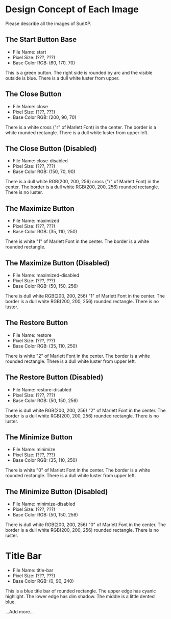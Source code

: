 # Design Concept of Each Image

Please describe all the images of SunXP.

## The Start Button Base

- File Name: start
- Pixel Size: (???, ???)
- Base Color RGB: (60, 170, 70)

This is a green button.
The right side is rounded by arc and the visible outside is blue.
There is a dull white luster from upper.

## The Close Button

- File Name: close
- Pixel Size: (???, ???)
- Base Color RGB: (200, 90, 70)

There is a white cross ("r" of Marlett Font) in the center.
The border is a white rounded rectangle.
There is a dull white luster from upper left.

## The Close Button (Disabled)

- File Name: close-disabled
- Pixel Size: (???, ???)
- Base Color RGB: (150, 70, 90)

There is a dull white RGB(200, 200, 256) cross ("r" of Marlett Font) in the center.
The border is a dull white RGB(200, 200, 256) rounded rectangle.
There is no luster.

## The Maximize Button

- File Name: maximized
- Pixel Size: (???, ???)
- Base Color RGB: (35, 110, 250)

There is white "1" of Marlett Font in the center.
The border is a white rounded rectangle.

## The Maximize Button (Disabled)

- File Name: maximized-disabled
- Pixel Size: (???, ???)
- Base Color RGB: (50, 150, 256)

There is dull white RGB(200, 200, 256) "1" of Marlett Font in the center.
The border is a dull white RGB(200, 200, 256) rounded rectangle.
There is no luster.

## The Restore Button

- File Name: restore
- Pixel Size: (???, ???)
- Base Color RGB: (35, 110, 250)

There is white "2" of Marlett Font in the center.
The border is a white rounded rectangle.
There is a dull white luster from upper left.

## The Restore Button (Disabled)

- File Name: restore-disabled
- Pixel Size: (???, ???)
- Base Color RGB: (50, 150, 256)

There is dull white RGB(200, 200, 256) "2" of Marlett Font in the center.
The border is a dull white RGB(200, 200, 256) rounded rectangle.
There is no luster.

## The Minimize Button

- File Name: minimize
- Pixel Size: (???, ???)
- Base Color RGB: (35, 110, 250)

There is white "0" of Marlett Font in the center.
The border is a white rounded rectangle.
There is a dull white luster from upper left.

## The Minimize Button (Disabled)

- File Name: minimize-disabled
- Pixel Size: (???, ???)
- Base Color RGB: (50, 150, 256)

There is dull white RGB(200, 200, 256) "0" of Marlett Font in the center.
The border is a dull white RGB(200, 200, 256) rounded rectangle.
There is no luster.

# Title Bar

- File Name: title-bar
- Pixel Size: (???, ???)
- Base Color RGB: (0, 90, 240)

This is a blue title bar of rounded rectangle.
The upper edge has cyanic highlight.
The lower edge has dim shadow.
The middle is a little dented blue.

...Add more...
